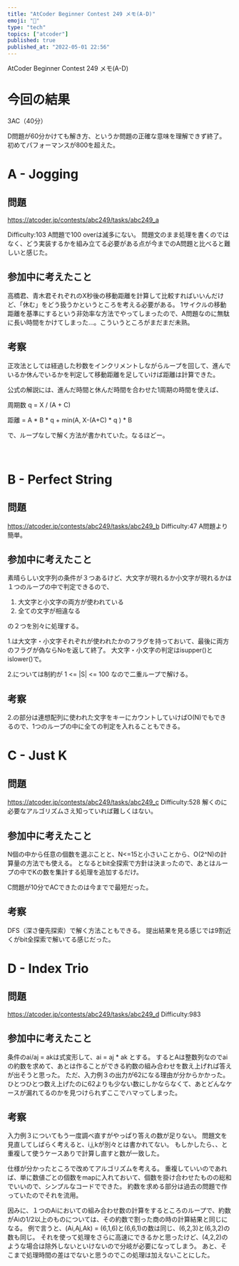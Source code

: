 ```yaml
---
title: "AtCoder Beginner Contest 249 メモ(A-D)"
emoji: "🐥"
type: "tech"
topics: ["atcoder"]
published: true
published_at: "2022-05-01 22:56"
---
```


AtCoder Beginner Contest 249 メモ(A-D)

# 今回の結果
3AC（40分）

D問題が60分かけても解き方、というか問題の正確な意味を理解できず終了。
初めてパフォーマンスが800を超えた。

# A - Jogging

## 問題
https://atcoder.jp/contests/abc249/tasks/abc249_a

Difficulty:103
A問題で100 overは滅多にない。
問題文のまま処理を書くのではなく、どう実装するかを組み立てる必要がある点が今までのA問題と比べると難しいと感じた。


## 参加中に考えたこと
高橋君、青木君それぞれのX秒後の移動距離を計算して比較すればいいんだけど、「休む」をどう扱うかというところを考える必要がある。
1サイクルの移動距離を基準にするという非効率な方法でやってしまったので、A問題なのに無駄に長い時間をかけてしまった…。こういうところがまだまだ未熟。

## 考察
正攻法としては経過した秒数をインクリメントしながらループを回して、進んでいるか休んでいるかを判定して移動距離を足していけば距離は計算できた。

公式の解説には、進んだ時間と休んだ時間を合わせた1周期の時間を使えば、

周期数 q = X / (A + C)

距離 = A * B * q + min(A, X-(A+C) * q ) * B

で、ループなしで解く方法が書かれていた。なるほどー。

  　

# B - Perfect String

## 問題
https://atcoder.jp/contests/abc249/tasks/abc249_b
Difficulty:47
A問題より簡単。

## 参加中に考えたこと

素晴らしい文字列の条件が３つあるけど、大文字が現れるか小文字が現れるかは１つのループの中で判定できるので、

1. 大文字と小文字の両方が使われている
2. 全ての文字が相違なる

の２つを別々に処理する。

1.は大文字・小文字それぞれが使われたかのフラグを持っておいて、最後に両方のフラグが偽ならNoを返して終了。
大文字・小文字の判定はisupper()とislower()で。

2.については制約が 1 <= |S| <= 100 なので二重ループで解ける。

## 考察
2.の部分は連想配列に使われた文字をキーにカウントしていけばO(N)でもできるので、1つのループの中に全ての判定を入れることもできる。



# C - Just K

## 問題
https://atcoder.jp/contests/abc249/tasks/abc249_c
Difficulty:528
解くのに必要なアルゴリズムさえ知っていれば難しくはない。

## 参加中に考えたこと
N個の中から任意の個数を選ぶことと、N<=15と小さいことから、O(2^N)の計算量の方法でも使える。
となるとbit全探索で方針は決まったので、あとはループの中でKの数を集計する処理を追加するだけ。

C問題が10分でACできたのは今までで最短だった。

## 考察
DFS（深さ優先探索）で解く方法こともできる。
提出結果を見る感じでは9割近くがbit全探索で解いてる感じだった。


# D - Index Trio

## 問題
https://atcoder.jp/contests/abc249/tasks/abc249_d
Difficulty:983


## 参加中に考えたこと
条件のai/aj = akは式変形して、ai = aj * ak とする。
するとAは整数列なのでaiの約数を求めて、あとは作ることができる約数の組み合わせを数え上げれば答えが出そうと思った。
ただ、入力例３の出力が62になる理由が分からかかった。
ひとつひとつ数え上げたのに62よりも少ない数にしかならなくて、あとどんなケースが漏れてるのかを見つけられずここでハマってしまった。

## 考察

入力例３についてもう一度調べ直すがやっぱり答えの数が足りない。
問題文を見直してしばらく考えると、i,j,kが別々とは書かれてない。
もしかしたら、、と重複して使うケースありで計算し直すと数が一致した。

仕様が分かったところで改めてアルゴリズムを考える。
重複していいのであれば、単に数値ごとの個数をmapに入れておいて、個数を掛け合わせたものの総和でいいので、シンプルなコードでできた。
約数を求める部分は過去の問題で作っていたのでそれを流用。


因みに、１つのAiにおいての組み合わせ数の計算をするところのループで、約数がAiの1/2以上のものについては、その約数で割った商の時の計算結果と同じになる。
例で言うと、(Ai,Aj,Ak) = (6,1,6)と(6,6,1)の数は同じ、(6,2,3)と(6,3,2)の数も同じ。
それを使って処理をさらに高速にできるかと思ったけど、(4,2,2)のような場合は除外しないといけないので分岐が必要になってしまう。
あと、そこまで処理時間の差はでないと思うのでこの処理は加えないことにした。

